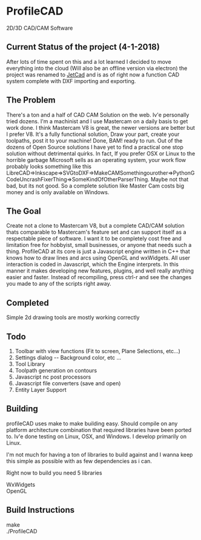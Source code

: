 # ProfileCAD
2D/3D CAD/CAM Software

Current Status of the project (4-1-2018)
------------------------------
After lots of time spent on this and a lot learned I decided to move everything into the cloud (Will also be an offline version via electron) the project was renamed to [JetCad](https://jetcad.io) and is as of right now a function CAD system complete with DXF importing and exporting.

The Problem
-----------
There's a ton and a half of CAD CAM Solution on the web. Iv'e personally tried dozens. I'm a machinist and I use Mastercam on a daily basis to get work done. I think Mastercam V8 is great, the newer versions are better but I prefer V8. It's a fully functional solution, Draw your part, create your toolpaths, post it to your machine! Done, BAM! ready to run. Out of the dozens of Open Source solutions I have yet to find a practical one stop solution without detrimental quirks. In fact, If you prefer OSX or Linux to the horrible garbage Microsoft sells as an operating system, your work flow probably looks something like this LibreCAD=>Inkscape=>SVGtoDXF=>MakeCAMSomethingourother=>PythonGCodeUncrashFixerThing=>SomeKindOfOtherParserThing. Maybe not that bad, but its not good. So a complete solution like Master Cam costs big money and is only available on Windows.

The Goal
--------
Create not a clone to Mastercam V8, but a complete CAD/CAM solution thats comparable to Mastercam's feature set and can support itself as a respectable piece of software. I want it to be completely cost free and limitation free for hobbyist, small businesses, or anyone that needs such a thing. ProfileCAD at its core is just a Javascript engine written in C++ that knows how to draw lines and arcs using OpenGL and wxWidgets. All user interaction is coded in Javascript, which the Engine interprets. In this manner it makes developing new features, plugins, and well really anything easier and faster. Instead of recompiling, press ctrl-r and see the changes you made to any of the scripts right away.

Completed
--------
Simple 2d drawing tools are mostly working correctly

Todo
----
1. Toolbar with view functions (Fit to screen, Plane Selections, etc...)
2. Settings dialog -- Background color, etc ...
3. Tool Library
5. Toolpath generation on contours
6. Javascript nc post processors
7. Javascript file converters (save and open)
8. Entity Layer Support

Building
--------
profileCAD uses make to make building easy. Should compile on any platform architecture combination that required libraries have been ported to. Iv'e done testing on Linux, OSX, and Windows. I develop primarily on Linux.

I'm not much for having a ton of libraries to build against and I wanna keep this simple as possible with as few dependencies as i can.

Right now to build you need 5 libraries

WxWidgets<br>
OpenGL<br>

Build Instructions
------------------------
make<br>
./ProfileCAD<br>
